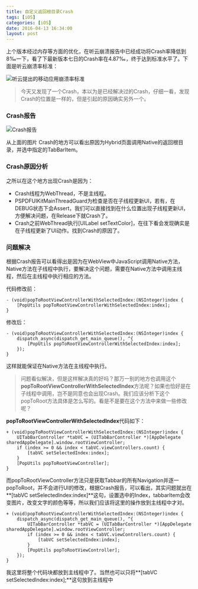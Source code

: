 ```yaml
---
title: 自定义返回根目录Crash
tags: [iOS]
categories: [iOS]
date: 2016-04-13 16:34:00
layout: post
---
```


上个版本经过内存等方面的优化，在听云崩溃报告中已经成功将Crash率降低到8‰一下，看了下最新版本七日的Crash率在4.87‰，终于达到标准水平了。下面是听云崩溃率标准：

![听云提出的移动应用崩溃率标准](http://articles.csdn.net/uploads/allimg/150420/125919D91-0.jpg)



>今天又发现了一个Crash，本以为是已经解决过的Crash，仔细一看，发现Crash的位置是一样的，但是引起的原因确实另外一个。

### Crash报告

![Crash报告](http://kunkun.qiniudn.com/QQ20160413-1@2x.png)

从上面的图片 Crash的地方可以看出原因为Hybrid页面调用Native的返回根目录，并选中指定的TabBarItem。

### Crash原因分析

之所以在这个地方出现Crash是因为：

- Crash线程为WebThread，不是主线程。
- PSPDFUIKitMainThreadGuard为检查是否在子线程更新UI，若有，在DEBUG状态下会Assert，我们可以直接找到在什么位置出现子线程更新UI，方便解决问题，在Release下就Crash了。
- Crash之前WebThread执行[UILabel setTextColor]，在往下看会发现确实是在子线程更新了UI动作。找到Crash的原因了。

### 问题解决

根据Crash报告可以看得出是因为在WebView中JavaScript调用Native方法，Native方法在子线程中执行，要解决这个问题，需要在Native方法中调用主线程，然后在主线程中执行相应的方法。

代码修改前：

```objc
- (void)popToRootViewControllerWithSelectedIndex:(NSInteger)index {
    [PopUtils popToRootViewControllerWithSelectedIndex:index];
}
```

修改后：

```objc
- (void)popToRootViewControllerWithSelectedIndex:(NSInteger)index {
    dispatch_async(dispatch_get_main_queue(), ^{
        [PopUtils popToRootViewControllerWithSelectedIndex:index];
    });
}
```

这样就能保证在Native方法在主线程中执行。

> 问题看似解决，但是这样解决真的好吗？那万一别的地方也调用这个**popToRootViewControllerWithSelectedIndex**方法呢？如果也恰好是在子线程中调用，岂不是同意也会出现Crash。我们应该分析下这个popToRoot方法具体是怎么写的。看是不是要在这个方法中来做一些修改呢？

**popToRootViewControllerWithSelectedIndex**代码如下：

```objc
+ (void)popToRootViewControllerWithSelectedIndex:(NSInteger)index {
    UITabBarController *tabVC = (UITabBarController *)[AppDelegate sharedAppDelegate].window.rootViewController;
    if (index >= 0 && index < tabVC.viewControllers.count) {
        [tabVC setSelectedIndex:index];
    }
    [PopUtils popToRootViewController];
}
```

而popToRootViewController方法只是获取Tabbar的所有Navigation并逐一popToRoot，并不会进行UI的修改，根据Crash报告，可以看出，其实问题就出在**[tabVC setSelectedIndex:index]**这句，设置选中的Index，tabbarItem会改变图片，改变文字的颜色等等，所以我们应该将这里的操作放到主线程中才对。

```objc
+ (void)popToRootViewControllerWithSelectedIndex:(NSInteger)index {
    dispatch_async(dispatch_get_main_queue(), ^{
        UITabBarController *tabVC = (UITabBarController *)[AppDelegate sharedAppDelegate].window.rootViewController;
        if (index >= 0 && index < tabVC.viewControllers.count) {
            [tabVC setSelectedIndex:index];
        }
        [PopUtils popToRootViewController];
    });
}
```

我这里将整个代码块都放到主线程中了。当然也可以只将**[tabVC setSelectedIndex:index];**这句放到主线程中